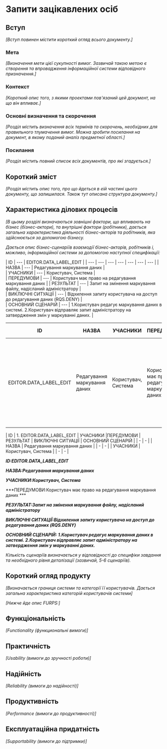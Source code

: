 # Запити зацікавлених осіб

## Вступ

*[Вступ повинен містити короткий огляд всього документу.]*

### Мета

*[Визначення мети цієї сукупності вимог. Зазвичай такою метою є створення та впровадження 
 інформаційної системи відповідного призначення.]*

### Контекст

*[Короткий опис того, з якими проектами пов'язаний цей документ, на що він впливає.]*


### Основні визначення та скорочення

*[Розділ містить визначення всіх термінів та скорочень, необхідних для правильного
тлумачення вимог. Можна зробити посилання на документ, в якому поданий аналіз предметної області.]*


### Посилання

*[Розділ містить повний список всіх документів, про які згадується.]*


## Короткий зміст

*[Розділ містить опис того, про що йдеться в еій частині цього документу, що залишилася. 
Також тут описана структура документу.]*

## Характеристика ділових процесів

*[В цьому розділі визначаються зовнішні фактори, що впливають на бізнес (бізнес-актори), 
та внутрішні фактори (робітники), дається загальна характеристика діяльності бізнес-акторів 
та робітників, яка здійснюється за допомогою бізнесу.*

*Дається опис бізнес-сценаріїв взаємодії бізнес-акторів, робітників і, можливо, інформаційної системи за допомогою наступної
специфікації:*

| ID       |   --- |  EDITOR.DATA_LABEL_EDIT  | | ---      | ---       |  ---       | ---       | ---       | ---       | ---       |
| НАЗВА |  ---      | Редагування маркування даних |  
| УЧАСНИКИ |  ---      |  Користувач, Система |  
| ПЕРЕДУМОВИ | ---      |  Користувач має право на редагування маркування даних  | 
| РЕЗУЛЬТАТ | ---      | Запит на змінення маркування файлу, надісланий адміністратору |  
| ВИКЛЮЧНІ СИТУАЦІЇ | ---      | Відхилення запиту користувача на доступ до редагування даних (RQS.DENY) |  
| ОСНОВНИЙ СЦЕНАРІЙ | ---      | 1.Користувач редагує маркування даних в системі. 2.Користувач відправляє запит адміністратору на затвердження змін у маркуванні даних. |  

| ID   | НАЗВА | УЧАСНИКИ |ПЕРЕДУМОВИ  | РЕЗУЛЬТАТ | ВИКЛЮЧНІ СИТУАЦІЇ | ОСНОВНИЙ СЦЕНАРІЙ | 
| ---      | ---       |  ---       | ---       | ---       | ---       | ---       |
| EDITOR.DATA_LABEL_EDIT |  Редагування маркування даних    | Користувач, Система | Користувач має право на редагування маркування даних | Запит на змінення маркування файлу, надісланий адміністратору | Відхилення запиту користувача на доступ до редагування даних (RQS.DENY) | 1.Користувач редагує маркування даних в системі. 2.Користувач відправляє запит адміністратору на затвердження змін у маркуванні даних.  | 



| ID   | 1. EDITOR.DATA_LABEL_EDIT | УЧАСНИКИ |ПЕРЕДУМОВИ  | РЕЗУЛЬТАТ | ВИКЛЮЧНІ СИТУАЦІЇ | ОСНОВНИЙ СЦЕНАРІЙ | 
| -    | -  |
| НАЗВА | Редагування маркування даних  |
| -    | -     | 
| УЧАСНИКИ  | Користувач, Система |
| -    | -     |

***ID:EDITOR.DATA_LABEL_EDIT***
    
***НАЗВА:Редагування маркування даних***
    
***УЧАСНИКИ:Користувач, Система***

***ПЕРЕДУМОВИ:Користувач має право на редагування маркування даних ***

***РЕЗУЛЬТАТ:Запит на змінення маркування файлу, надісланий адміністратору***

***ВИКЛЮЧНІ СИТУАЦІЇ:Відхилення запиту користувача на доступ до редагування даних (RQS.DENY)***

***ОСНОВНИЙ СЦЕНАРІЙ:
1.Користувач редагує маркування даних в системі.
2.Користувач відправляє запит адміністратору на затвердження змін у маркуванні даних.***

*Кількість сценаріїв визначається у відповідності до специфіки завдання та необхідного 
рівня деталізації (зазвичай, 5-6 сценаріїв).*

## Короткий огляд продукту

*[Визначається границя системи та категорії її користувачів. Дається загальна характеристика категорій користувачів
системи]*

*[Нижче йде опис FURPS:]*


## Функціональність

*[Functionality (функциональні вимоги)]*

## Практичність

*[Usability (вимоги до зручності роботи)]*

## Надійність

*[Reliability (вимоги до надійності)]*

## Продуктивність

*[Performance (вимоги до продуктивності)]*

## Експлуатаційна придатність

*[Supportability (вимоги до підтримки)]*
